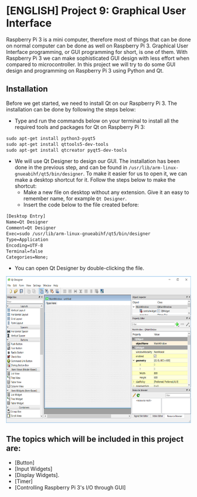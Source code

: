 # [ENGLISH] Project 9: Graphical User Interface
Raspberry Pi 3 is a mini computer, therefore most of things that can be done on normal computer can be done as well on Raspberry Pi 3. Graphical User Interface programming, or GUI programming for short, is one of them. With Raspberry Pi 3 we can make sophisticated GUI design with less effort when compared to microcontroller. In this project we will try to do some GUI design and programming on Raspberry Pi 3 using Python and Qt.

## Installation
Before we get started, we need to install Qt on our Raspberry Pi 3. The installation can be done by following the steps below:
* Type and run the commands below on your terminal to install all the required tools and packages for Qt on Raspberry Pi 3:
```
sudo apt-get install python3-pyqt5
sudo apt-get install qttools5-dev-tools
sudo apt-get install qtcreator pyqt5-dev-tools
```
* We will use Qt Designer to design our GUI. The installation has been done in the previous step, and can be found in ```/usr/lib/arm-linux-gnueabihf/qt5/bin/designer```. To make it easier for us to open it, we can make a desktop shortcut for it. Follow the steps below to make the shortcut:
    * Make a new file on desktop without any extension. Give it an easy to remember name, for example ```Qt Designer```.
    * Insert the code below to the file created before:
```
[Desktop Entry]
Name=Qt Designer
Comment=Qt Designer
Exec=sudo /usr/lib/arm-linux-gnueabihf/qt5/bin/designer
Type=Application
Encoding=UTF-8
Terminal=false
Categories=None;
```
* You can open Qt Designer by double-clicking the file.

<img src="/images/Qt.png" height="400">

## The topics which will be included in this project are:
* [Button]
* [Input Widgets]
* [Display Widgets].
* [Timer]
* [Controlling Raspberry Pi 3's I/O through GUI]
